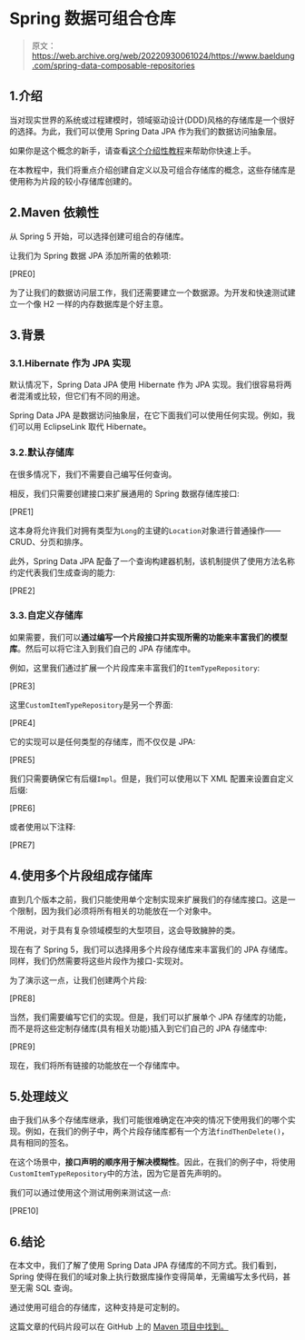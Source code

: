 # Spring 数据可组合仓库

> 原文：<https://web.archive.org/web/20220930061024/https://www.baeldung.com/spring-data-composable-repositories>

## 1.介绍

当对现实世界的系统或过程建模时，领域驱动设计(DDD)风格的存储库是一个很好的选择。为此，我们可以使用 Spring Data JPA 作为我们的数据访问抽象层。

如果你是这个概念的新手，请查看[这个介绍性教程](/web/20220705092756/https://www.baeldung.com/the-persistence-layer-with-spring-data-jpa)来帮助你快速上手。

在本教程中，我们将重点介绍创建自定义以及可组合存储库的概念，这些存储库是使用称为片段的较小存储库创建的。

## 2.Maven 依赖性

从 Spring 5 开始，可以选择创建可组合的存储库。

让我们为 Spring 数据 JPA 添加所需的依赖项:

[PRE0]

为了让我们的数据访问层工作，我们还需要建立一个数据源。为开发和快速测试建立一个像 H2 一样的内存数据库是个好主意。

## 3.背景

### 3.1.Hibernate 作为 JPA 实现

默认情况下，Spring Data JPA 使用 Hibernate 作为 JPA 实现。我们很容易将两者混淆或比较，但它们有不同的用途。

Spring Data JPA 是数据访问抽象层，在它下面我们可以使用任何实现。例如，我们可以用 EclipseLink 取代 Hibernate。

### 3.2.默认存储库

在很多情况下，我们不需要自己编写任何查询。

相反，我们只需要创建接口来扩展通用的 Spring 数据存储库接口:

[PRE1]

这本身将允许我们对拥有类型为`Long`的主键的`Location`对象进行普通操作——CRUD、分页和排序。

此外，Spring Data JPA 配备了一个查询构建器机制，该机制提供了使用方法名称约定代表我们生成查询的能力:

[PRE2]

### 3.3.自定义存储库

如果需要，我们可以**通过编写一个片段接口并实现所需的功能来丰富我们的模型库**。然后可以将它注入到我们自己的 JPA 存储库中。

例如，这里我们通过扩展一个片段库来丰富我们的`ItemTypeRepository`:

[PRE3]

这里`CustomItemTypeRepository`是另一个界面:

[PRE4]

它的实现可以是任何类型的存储库，而不仅仅是 JPA:

[PRE5]

我们只需要确保它有后缀`Impl`。但是，我们可以使用以下 XML 配置来设置自定义后缀:

[PRE6]

或者使用以下注释:

[PRE7]

## 4.使用多个片段组成存储库

直到几个版本之前，我们只能使用单个定制实现来扩展我们的存储库接口。这是一个限制，因为我们必须将所有相关的功能放在一个对象中。

不用说，对于具有复杂领域模型的大型项目，这会导致臃肿的类。

现在有了 Spring 5，我们可以选择用多个片段存储库来丰富我们的 JPA 存储库。同样，我们仍然需要将这些片段作为接口-实现对。

为了演示这一点，让我们创建两个片段:

[PRE8]

当然，我们需要编写它们的实现。但是，我们可以扩展单个 JPA 存储库的功能，而不是将这些定制存储库(具有相关功能)插入到它们自己的 JPA 存储库中:

[PRE9]

现在，我们将所有链接的功能放在一个存储库中。

## 5.处理歧义

由于我们从多个存储库继承，我们可能很难确定在冲突的情况下使用我们的哪个实现。例如，在我们的例子中，两个片段存储库都有一个方法`findThenDelete()`，具有相同的签名。

在这个场景中，**接口声明的顺序用于解决模糊性**。因此，在我们的例子中，将使用`CustomItemTypeRepository`中的方法，因为它是首先声明的。

我们可以通过使用这个测试用例来测试这一点:

[PRE10]

## 6.结论

在本文中，我们了解了使用 Spring Data JPA 存储库的不同方式。我们看到，Spring 使得在我们的域对象上执行数据库操作变得简单，无需编写太多代码，甚至无需 SQL 查询。

通过使用可组合的存储库，这种支持是可定制的。

这篇文章的代码片段可以在 GitHub 上的 [Maven 项目中找到。](https://web.archive.org/web/20220705092756/https://github.com/eugenp/tutorials/tree/master/persistence-modules/spring-data-jpa-repo)